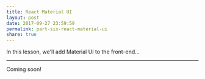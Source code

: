 ```yaml
---
title: React Material UI
layout: post
date: 2017-09-27 23:59:59
permalink: part-six-react-material-ui
share: true
---
```


In this lesson, we'll add Material UI to the front-end...

---

Coming soon!
